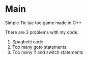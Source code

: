 # Main

Simple Tic tac toe game made in C++

There are 3 problems with my code:
1. Spaghetti code
2. Too many goto statements
3. Too many if and switch statements
